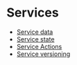 # Services

- [Service data](data.md)
- [Service state](state.md)
- [Service Actions](actions.md)
- [Service versioning](version.md)